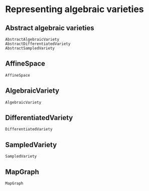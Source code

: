 # Representing algebraic varieties

## Abstract algebraic varieties

```@docs
AbstractAlgebraicVariety
AbstractDifferentiatedVariety
AbstractSampledVariety
```

## AffineSpace

```@docs
AffineSpace
```

## AlgebraicVariety

```@docs
AlgebraicVariety
```

## DifferentiatedVariety

```@docs
DifferentiatedVariety
```

## SampledVariety

```@docs
SampledVariety
```

## MapGraph

```@docs
MapGraph
```